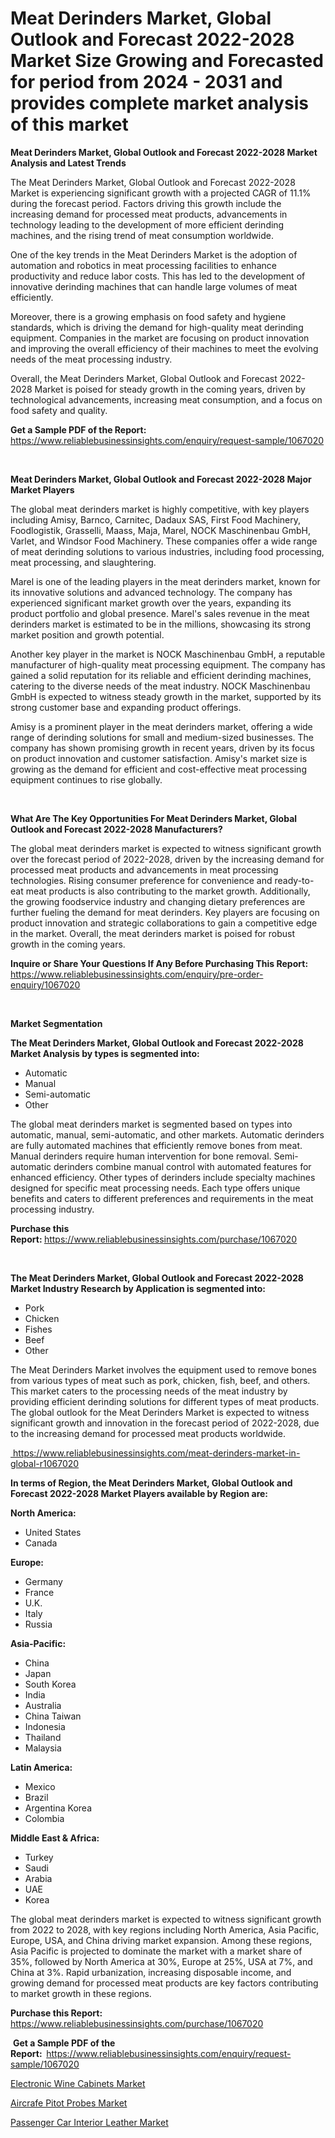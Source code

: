 <p><h1>Meat Derinders Market, Global Outlook and Forecast 2022-2028 Market Size Growing and Forecasted for period from 2024 - 2031 and provides complete market analysis of this market</h1></p><p><strong>Meat Derinders Market, Global Outlook and Forecast 2022-2028 Market Analysis and Latest Trends</strong></p>
<p><p>The Meat Derinders Market, Global Outlook and Forecast 2022-2028 Market is experiencing significant growth with a projected CAGR of 11.1% during the forecast period. Factors driving this growth include the increasing demand for processed meat products, advancements in technology leading to the development of more efficient derinding machines, and the rising trend of meat consumption worldwide.</p><p>One of the key trends in the Meat Derinders Market is the adoption of automation and robotics in meat processing facilities to enhance productivity and reduce labor costs. This has led to the development of innovative derinding machines that can handle large volumes of meat efficiently.</p><p>Moreover, there is a growing emphasis on food safety and hygiene standards, which is driving the demand for high-quality meat derinding equipment. Companies in the market are focusing on product innovation and improving the overall efficiency of their machines to meet the evolving needs of the meat processing industry.</p><p>Overall, the Meat Derinders Market, Global Outlook and Forecast 2022-2028 Market is poised for steady growth in the coming years, driven by technological advancements, increasing meat consumption, and a focus on food safety and quality.</p></p>
<p><strong>Get a Sample PDF of the Report:&nbsp;</strong> <a href="https://www.reliablebusinessinsights.com/enquiry/request-sample/1067020">https://www.reliablebusinessinsights.com/enquiry/request-sample/1067020</a></p>
<p>&nbsp;</p>
<p><strong>Meat Derinders Market, Global Outlook and Forecast 2022-2028 Major Market Players</strong></p>
<p><p>The global meat derinders market is highly competitive, with key players including Amisy, Barnco, Carnitec, Dadaux SAS, First Food Machinery, Foodlogistik, Grasselli, Maass, Maja, Marel, NOCK Maschinenbau GmbH, Varlet, and Windsor Food Machinery. These companies offer a wide range of meat derinding solutions to various industries, including food processing, meat processing, and slaughtering.</p><p>Marel is one of the leading players in the meat derinders market, known for its innovative solutions and advanced technology. The company has experienced significant market growth over the years, expanding its product portfolio and global presence. Marel's sales revenue in the meat derinders market is estimated to be in the millions, showcasing its strong market position and growth potential.</p><p>Another key player in the market is NOCK Maschinenbau GmbH, a reputable manufacturer of high-quality meat processing equipment. The company has gained a solid reputation for its reliable and efficient derinding machines, catering to the diverse needs of the meat industry. NOCK Maschinenbau GmbH is expected to witness steady growth in the market, supported by its strong customer base and expanding product offerings.</p><p>Amisy is a prominent player in the meat derinders market, offering a wide range of derinding solutions for small and medium-sized businesses. The company has shown promising growth in recent years, driven by its focus on product innovation and customer satisfaction. Amisy's market size is growing as the demand for efficient and cost-effective meat processing equipment continues to rise globally.</p></p>
<p>&nbsp;</p>
<p><strong>What Are The Key Opportunities For Meat Derinders Market, Global Outlook and Forecast 2022-2028 Manufacturers?</strong></p>
<p><p>The global meat derinders market is expected to witness significant growth over the forecast period of 2022-2028, driven by the increasing demand for processed meat products and advancements in meat processing technologies. Rising consumer preference for convenience and ready-to-eat meat products is also contributing to the market growth. Additionally, the growing foodservice industry and changing dietary preferences are further fueling the demand for meat derinders. Key players are focusing on product innovation and strategic collaborations to gain a competitive edge in the market. Overall, the meat derinders market is poised for robust growth in the coming years.</p></p>
<p><strong>Inquire or Share Your Questions If Any Before Purchasing This Report:</strong> <a href="https://www.reliablebusinessinsights.com/enquiry/pre-order-enquiry/1067020">https://www.reliablebusinessinsights.com/enquiry/pre-order-enquiry/1067020</a></p>
<p>&nbsp;</p>
<p><strong>Market Segmentation</strong></p>
<p><strong>The Meat Derinders Market, Global Outlook and Forecast 2022-2028 Market Analysis by types is segmented into:</strong></p>
<p><ul><li>Automatic</li><li>Manual</li><li>Semi-automatic</li><li>Other</li></ul></p>
<p><p>The global meat derinders market is segmented based on types into automatic, manual, semi-automatic, and other markets. Automatic derinders are fully automated machines that efficiently remove bones from meat. Manual derinders require human intervention for bone removal. Semi-automatic derinders combine manual control with automated features for enhanced efficiency. Other types of derinders include specialty machines designed for specific meat processing needs. Each type offers unique benefits and caters to different preferences and requirements in the meat processing industry.</p></p>
<p><strong>Purchase this Report:&nbsp;</strong><a href="https://www.reliablebusinessinsights.com/purchase/1067020">https://www.reliablebusinessinsights.com/purchase/1067020</a></p>
<p>&nbsp;</p>
<p><strong>The Meat Derinders Market, Global Outlook and Forecast 2022-2028 Market Industry Research by Application is segmented into:</strong></p>
<p><ul><li>Pork</li><li>Chicken</li><li>Fishes</li><li>Beef</li><li>Other</li></ul></p>
<p><p>The Meat Derinders Market involves the equipment used to remove bones from various types of meat such as pork, chicken, fish, beef, and others. This market caters to the processing needs of the meat industry by providing efficient derinding solutions for different types of meat products. The global outlook for the Meat Derinders Market is expected to witness significant growth and innovation in the forecast period of 2022-2028, due to the increasing demand for processed meat products worldwide.</p></p>
<p><a href="https://www.reliablebusinessinsights.com/meat-derinders-market-in-global-r1067020">&nbsp;https://www.reliablebusinessinsights.com/meat-derinders-market-in-global-r1067020</a></p>
<p><strong>In terms of Region, the Meat Derinders Market, Global Outlook and Forecast 2022-2028 Market Players available by Region are:</strong></p>
<p>
    <p> <strong> North America: </strong>
        <ul>
            <li>United States</li>
            <li>Canada</li>
        </ul>
        </p> 
    <p> <strong> Europe: </strong>
        <ul>
            <li>Germany</li>
            <li>France</li>
            <li>U.K.</li>
            <li>Italy</li>
            <li>Russia</li>
        </ul>
        </p> 
    <p> <strong> Asia-Pacific: </strong>
        <ul>
            <li>China</li>
            <li>Japan</li>
            <li>South Korea</li>
            <li>India</li>
            <li>Australia</li>
            <li>China Taiwan</li>
            <li>Indonesia</li>
            <li>Thailand</li>
            <li>Malaysia</li>
        </ul>
        </p> 
    <p> <strong> Latin America: </strong>
        <ul>
            <li>Mexico</li>
            <li>Brazil</li>
            <li>Argentina Korea</li>
            <li>Colombia</li>
        </ul>
        </p> 
    <p> <strong> Middle East & Africa: </strong>
        <ul>
            <li>Turkey</li>
            <li>Saudi</li>
            <li>Arabia</li>
            <li>UAE</li>
            <li>Korea</li>
        </ul>
    </p>
    </p>
<p><p>The global meat derinders market is expected to witness significant growth from 2022 to 2028, with key regions including North America, Asia Pacific, Europe, USA, and China driving market expansion. Among these regions, Asia Pacific is projected to dominate the market with a market share of 35%, followed by North America at 30%, Europe at 25%, USA at 7%, and China at 3%. Rapid urbanization, increasing disposable income, and growing demand for processed meat products are key factors contributing to market growth in these regions.</p></p>
<p><strong>Purchase this Report: </strong><a href="https://www.reliablebusinessinsights.com/purchase/1067020">https://www.reliablebusinessinsights.com/purchase/1067020</a></p>
<p>&nbsp;<strong>Get a Sample PDF of the Report:&nbsp;&nbsp;</strong><a href="https://www.reliablebusinessinsights.com/enquiry/request-sample/1067020">https://www.reliablebusinessinsights.com/enquiry/request-sample/1067020</a></p>
<p><strong></strong></p>
<p><p><a href="https://github.com/janetchuadff364/Market-Research-Report-List-1/blob/main/electronic-wine-cabinets-market.md">Electronic Wine Cabinets Market</a></p><p><a href="https://www.linkedin.com/pulse/aircrafe-pitot-probes-market-size-share-trends-analysis-report-ujawe">Aircrafe Pitot Probes Market</a></p><p><a href="https://www.linkedin.com/pulse/insights-passenger-car-interior-leather-market-players-size-tvj9e">Passenger Car Interior Leather Market</a></p></p>